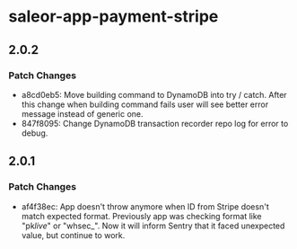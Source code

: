 # saleor-app-payment-stripe

## 2.0.2

### Patch Changes

- a8cd0eb5: Move building command to DynamoDB into try / catch. After this change when building command fails user will see better error message instead of generic one.
- 847f8095: Change DynamoDB transaction recorder repo log for error to debug.

## 2.0.1

### Patch Changes

- af4f38ec: App doesn't throw anymore when ID from Stripe doesn't match expected format. Previously app was checking format like "pk*live*" or "whsec\_". Now it will inform Sentry that it faced unexpected value, but continue to work.
